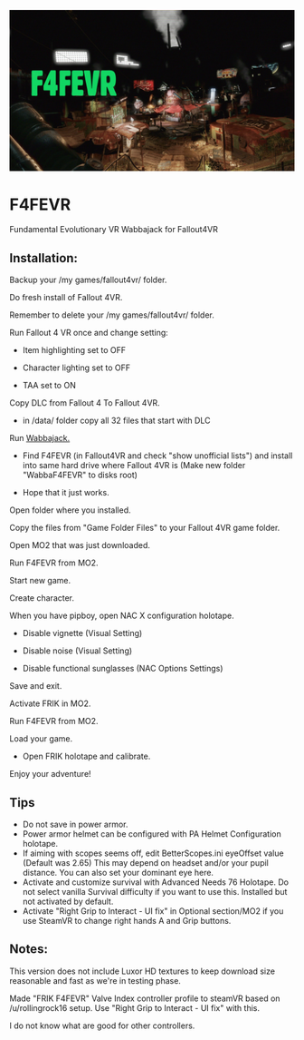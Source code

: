 ![F4FEVR](https://raw.githubusercontent.com/ajantaju/F4FEVR/main/f4fevr_2.webp)

# F4FEVR
Fundamental Evolutionary VR Wabbajack for Fallout4VR


## Installation:


Backup your /my games/fallout4vr/ folder.

Do fresh install of Fallout 4VR.

Remember to delete your /my games/fallout4vr/ folder.

Run Fallout 4 VR once and change setting:


  - Item highlighting set to OFF
  
  - Character lighting set to OFF
  
  - TAA set to ON


Copy DLC from Fallout 4 To Fallout 4VR.


  - in /data/ folder copy all 32 files that start with DLC


Run [Wabbajack.](https://www.wabbajack.org/ "Remember to install!")


  - Find F4FEVR (in Fallout4VR and check "show unofficial lists") and install into same hard drive where Fallout 4VR is (Make new folder "WabbaF4FEVR" to disks root)
  
  - Hope that it just works.


Open folder where you installed.

Copy the files from "Game Folder Files" to your Fallout 4VR game folder.

Open MO2 that was just downloaded.

Run F4FEVR from MO2.


Start new game.

Create character.

When you have pipboy, open NAC X configuration holotape.

  - Disable vignette (Visual Setting)
  
  - Disable noise (Visual Setting)
  
  - Disable functional sunglasses (NAC Options Settings)


Save and exit.


Activate FRIK in MO2.

Run F4FEVR from MO2.

Load your game.


- Open FRIK holotape and calibrate.

Enjoy your adventure!

## Tips

- Do not save in power armor.
- Power armor helmet can be configured with PA Helmet Configuration holotape.
- If aiming with scopes seems off, edit BetterScopes.ini eyeOffset value (Default was 2.65) This may depend on headset and/or your pupil distance. You can also set your dominant eye here.
- Activate and customize survival with Advanced Needs 76 Holotape. Do not select vanilla Survival difficulty if you want to use this. Installed but not activated by default.
- Activate "Right Grip to Interact - UI fix" in Optional section/MO2 if you use SteamVR to change right hands A and Grip buttons.


## Notes:
This version does not include Luxor HD textures to keep download size reasonable and fast as we're in testing phase.

Made "FRIK F4FEVR" Valve Index controller profile to steamVR based on /u/rollingrock16 setup. Use "Right Grip to Interact - UI fix" with this.

I do not know what are good for other controllers.
